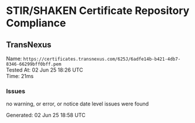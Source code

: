# STIR/SHAKEN Certificate Repository Compliance

## TransNexus

Name: `https://certificates.transnexus.com/625J/6adfe14b-b421-4db7-8346-66299bff0bff.pem`\
Tested At: 02 Jun 25 18:26 UTC\
Time: 21ms

### Issues

no warning, or error, or notice date level issues were found

Generated: 02 Jun 25 18:58 UTC